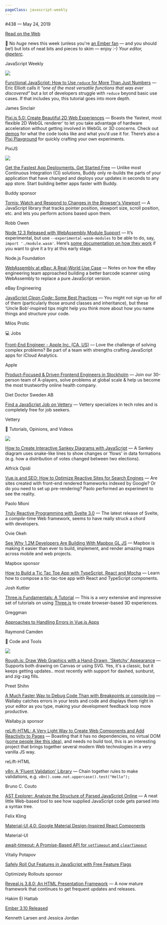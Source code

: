 ```yaml
---
pageClass: javascript-weekly
---
```


<!-- left/right splitbar -->
  

#438 — May 24, 2019

[Read on the Web](https://javascriptweekly.com/link/64334/web)

<!-- normal content section -->
 

📝 No _huge_ news this week \(unless you're [an Ember fan](https://javascriptweekly.com/link/64367/web) — and you should be\!\) but lots of neat bits and pieces to skim — enjoy :-\) _Your editor, [\@peterc](https://javascriptweekly.com/link/64363/web)._

<!-- masthead -->
 

JavaScript Weekly

 
[![](https://res.cloudinary.com/cpress/image/upload/w_1280,e_sharpen:60/v1558715625/kfxegdrjotvjgynehknu.png)](https://javascriptweekly.com/link/64366/web)
 
 

[Functional JavaScript: How to Use `reduce` for More Than Just Numbers](https://javascriptweekly.com/link/64366/web "jrsinclair.com") — Eric Elliott calls it _“one of the most versatile functions that was ever discovered”_ but a lot of developers struggle with `reduce` beyond basic use cases. If that includes you, this tutorial goes into more depth.

James Sinclair

 

[Pixi.js 5.0: Create Beautiful 2D Web Experiences](https://javascriptweekly.com/link/64336/web "github.com") — Boasts the ‘fastest, most flexible 2D WebGL renderer’ to let you take advantage of hardware acceleration without getting involved in WebGL or 3D concerns. Check out [demos](https://javascriptweekly.com/link/64337/web) for what the code looks like and what you’d use it for. There’s also a [Pixi Playground](https://javascriptweekly.com/link/64338/web) for quickly crafting your own experiments.

PixiJS

 
[![](https://copm.s3.amazonaws.com/5f51cf2b.png)](https://javascriptweekly.com/link/64335/web)

[Get the Fastest App Deployments. Get Started Free](https://javascriptweekly.com/link/64335/web "buddy.works") — Unlike most Continuous Integration \(CI\) solutions, Buddy only re-builds the parts of your application that have changed and deploys your updates in seconds to any app store. Start building better apps faster with Buddy.

Buddy sponsor

 

[Tornis: Watch and Respond to Changes in the Browser's Viewport](https://javascriptweekly.com/link/64339/web "tornis.robbowen.digital") — A JavaScript library that tracks pointer position, viewport size, scroll position, etc. and lets you perform actions based upon them.

Robb Owen

 

[Node 12.3 Released with WebAssembly Module Support](https://javascriptweekly.com/link/64340/web "nodejs.org") — It’s experimental, but use `--experimental-wasm-modules` to be able to do, say, `import './module.wasm'`. Here’s [some documentation on how they work](https://javascriptweekly.com/link/64341/web) if you want to give it a try at this early stage.

Node.js Foundation

 

[WebAssembly at eBay: A Real-World Use Case](https://javascriptweekly.com/link/64345/web "www.ebayinc.com") — Notes on how the eBay engineering team approached building a better barcode scanner using WebAssembly to replace a pure JavaScript version.

eBay Engineering

 

[JavaScript _Clean Code_: Some Best Practices](https://javascriptweekly.com/link/64368/web "devinduct.com") — You might not sign up for _all_ of them \(particularly those around classes and inheritance\), but these ‘Uncle Bob’-inspired tips might help you think more about how you name things and structure your code.

Milos Protic

 

💻 Jobs

 

[Front-End Engineer \- Apple Inc. \(CA, US\)](https://javascriptweekly.com/link/64342/web "ars2.equest.com") — Love the challenge of solving complex problems\? Be part of a team with strengths crafting JavaScript apps for iCloud Analytics.

Apple

 

[Product-Focused \& Driven Frontend Engineers in Stockholm](https://javascriptweekly.com/link/64343/web "careers.dietdoctor.com") — Join our 30-person team of A-players, solve problems at global scale \& help us become the most trustworthy online health company.

Diet Doctor Sweden AB

 

[Find a JavaScript Job on Vettery](https://javascriptweekly.com/link/64344/web "www.vettery.com") — Vettery specializes in tech roles and is completely free for job seekers.

Vettery

 

📘 Tutorials, Opinions, and Videos

 
[![](https://res.cloudinary.com/cpress/image/upload/w_1280,e_sharpen:60/v1558721456/kc42xiwk99klcdomn5sy.png)](https://javascriptweekly.com/link/64346/web)
 

[How to Create Interactive Sankey Diagrams with JavaScript](https://javascriptweekly.com/link/64346/web "hackernoon.com") — A Sankey diagram uses snake-like lines to show changes or 'flows' in data formations \(e.g. how a distribution of votes changed between two elections\).

Alfrick Opidi

 

[Vue.js and SEO: How to Optimize Reactive Sites for Search Engines](https://javascriptweekly.com/link/64347/web "www.smashingmagazine.com") — Are sites created with front-end rendered frameworks indexed by Google\? Or do you need to set up pre-rendering\? Paolo performed an experiment to see the reality.

Paolo Mioni

 

[Truly Reactive Programming with Svelte 3.0](https://javascriptweekly.com/link/64349/web "blog.logrocket.com") — The latest release of Svelte, a _compile_\-time Web framework, seems to have really struck a chord with developers.

Ovie Okeh

 

[See Why 1.2M Developers Are Building With Mapbox GL JS](https://javascriptweekly.com/link/64348/web "ad.atdmt.com") — Mapbox is making it easier than ever to build, implement, and render amazing maps across mobile and web projects.

Mapbox sponsor

 

[How to Build a Tic Tac Toe App with TypeScript, React and Mocha](https://javascriptweekly.com/link/64350/web "blog.bitsrc.io") — Learn how to compose a tic-tac-toe app with React and TypeScript components.

Josh Kuttler

 

[Three.js Fundamentals: A Tutorial](https://javascriptweekly.com/link/64351/web "threejsfundamentals.org") — This is a _very_ extensive and impressive set of tutorials on using [Three.js](https://javascriptweekly.com/link/64352/web) to create browser-based 3D experiences.

Greggman

 

[Approaches to Handling Errors in Vue.js Apps](https://javascriptweekly.com/link/64353/web "www.raymondcamden.com")

Raymond Camden

 

🔧 Code and Tools

 
[![](https://res.cloudinary.com/cpress/image/upload/w_1280,e_sharpen:60/v1558713232/c99tajrpba7bsow1u64h.png)](https://javascriptweekly.com/link/64354/web)
 

[Rough.js: Draw Web Graphics with a Hand-Drawn, 'Sketchy' Appearance](https://javascriptweekly.com/link/64354/web "roughjs.com") — Supports both drawing on Canvas or using SVG. Yes, it's a classic, but it keeps getting updates.. most recently with support for dashed, sunburst, and zig-zag fills.

Preet Shihn

 

[A Much Faster Way to Debug Code Than with Breakpoints or console.log](https://javascriptweekly.com/link/64355/web "wallabyjs.com") — Wallaby catches errors in your tests and code and displays them right in your editor as you type, making your development feedback loop more productive.

Wallaby.js sponsor

 

[reLift-HTML: A Very Light Way to Create Web Components and Add Reactivity to Pages](https://javascriptweekly.com/link/64356/web "relift-html.js.org") — Boasting that it has no dependencies, no virtual DOM \([some people like this idea](https://javascriptweekly.com/link/64369/web)\), and needs no build tool, this is an interesting project that brings together several modern Web technologies in a very vanilla JS way.

reLift-HTML

 

[v8n: A 'Fluent Validation' Library](https://javascriptweekly.com/link/64364/web "github.com") — Chain together rules to make validations, e.g. `v8n().some.not.uppercase().test("Hello");`

Bruno C. Couto

 

[AST Explorer: Analyze the Structure of Parsed JavaScript Online](https://javascriptweekly.com/link/64357/web "astexplorer.net") — A neat little Web-based tool to see how supplied JavaScript code gets parsed into a syntax tree.

Felix Kling

 

[Material-UI 4.0: Google Material Design-Inspired React Components](https://javascriptweekly.com/link/64358/web "github.com")

Material-UI

 

[await-timeout: A Promise-Based API for `setTimeout` and `clearTimeout`](https://javascriptweekly.com/link/64359/web "github.com")

Vitaliy Potapov

 

[Safely Roll Out Features in JavaScript with Free Feature Flags](https://javascriptweekly.com/link/64365/web "www.optimizely.com")

Optimizely Rollouts sponsor

 

[Reveal.js 3.8.0: An HTML Presentation Framework](https://javascriptweekly.com/link/64361/web "github.com") — A now mature framework that continues to get frequent updates and releases.

Hakim El Hattab

 

[Ember 3.10 Released](https://javascriptweekly.com/link/64367/web "blog.emberjs.com")

Kenneth Larsen and Jessica Jordan
